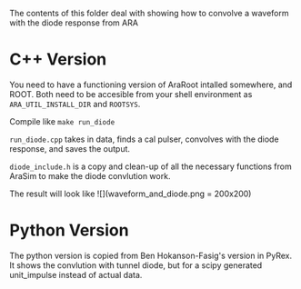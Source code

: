 The contents of this folder deal with showing how to convolve a waveform with the diode response from ARA

# C++ Version

You need to have a functioning version of AraRoot intalled somewhere, and ROOT. Both need to be accesible from your shell environment as `ARA_UTIL_INSTALL_DIR` and `ROOTSYS`.

Compile like `make run_diode`

`run_diode.cpp` takes in data, finds a cal pulser, convolves with the diode response, and saves the output.

`diode_include.h` is a copy and clean-up of all the necessary functions from AraSim to make the diode convlution work.

The result will look like ![](waveform_and_diode.png = 200x200)

# Python Version

The python version is copied from Ben Hokanson-Fasig's version in PyRex. It shows the convlution with tunnel diode, but for a scipy generated unit_impulse instead of actual data.